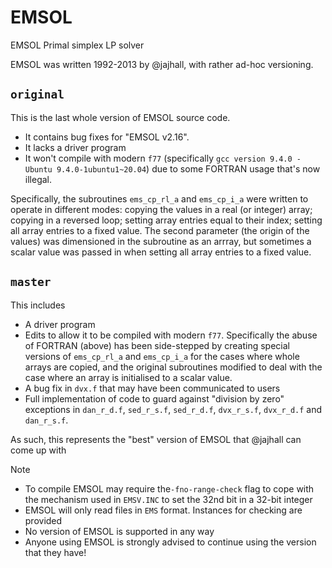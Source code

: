 # EMSOL
EMSOL Primal simplex LP solver

EMSOL was written 1992-2013 by @jajhall, with rather ad-hoc versioning. 

`original`
---------

This is the last whole version of EMSOL source code. 
* It contains bug fixes for "EMSOL v2.16".
* It lacks a driver program
* It won't compile with modern `f77` (specifically `gcc version 9.4.0 - Ubuntu 9.4.0-1ubuntu1~20.04`) due to some FORTRAN usage that's now illegal.

Specifically, the subroutines `ems_cp_rl_a` and `ems_cp_i_a` were written to operate in different modes: copying the values in a real (or integer) array; copying in a reversed loop; setting array entries equal to their index; setting all array entries to a fixed value. The second parameter (the origin of the values) was dimensioned in the subroutine as an arrray, but sometimes a scalar value was passed in when setting all array entries to a fixed value.

`master`
-------

This includes 
* A driver program
* Edits to allow it to be compiled with modern `f77`. Specifically the abuse of FORTRAN (above) has been side-stepped by creating special versions of `ems_cp_rl_a` and `ems_cp_i_a` for the cases where whole arrays are copied, and the original subroutines modified to deal with the case where an array is initialised to a scalar value.
* A bug fix in `dvx.f` that may have been communicated to users
* Full implementation of code to guard against "division by zero" exceptions in `dan_r_d.f`, `sed_r_s.f`, `sed_r_d.f`, `dvx_r_s.f`, `dvx_r_d.f` and `dan_r_s.f`.

As such, this represents the "best" version of EMSOL that @jajhall can come up with

Note
* To compile EMSOL may require the`-fno-range-check` flag to cope with the mechanism used in `EMSV.INC` to set the 32nd bit in a 32-bit integer
* EMSOL will only read files in `EMS` format. Instances for checking are provided
* No version of EMSOL is supported in any way
* Anyone using EMSOL is strongly advised to continue using the version that they have!

